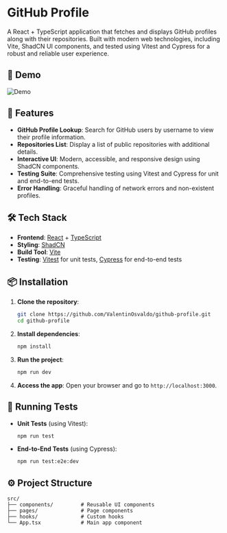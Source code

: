 # GitHub Profile

A React + TypeScript application that fetches and displays GitHub profiles along with their repositories. Built with modern web technologies, including Vite, ShadCN UI components, and tested using Vitest and Cypress for a robust and reliable user experience.

## 📸 Demo

![Demo](link-to-your-demo.gif)

## 🚀 Features

- **GitHub Profile Lookup**: Search for GitHub users by username to view their profile information.
- **Repositories List**: Display a list of public repositories with additional details.
- **Interactive UI**: Modern, accessible, and responsive design using ShadCN components.
- **Testing Suite**: Comprehensive testing using Vitest and Cypress for unit and end-to-end tests.
- **Error Handling**: Graceful handling of network errors and non-existent profiles.

## 🛠️ Tech Stack

- **Frontend**: [React](https://reactjs.org/) + [TypeScript](https://www.typescriptlang.org/)
- **Styling**: [ShadCN](https://shadcn.dev/)
- **Build Tool**: [Vite](https://vitejs.dev/)
- **Testing**: [Vitest](https://vitest.dev/) for unit tests, [Cypress](https://www.cypress.io/) for end-to-end tests

## 📦 Installation

1. **Clone the repository**:
    ```bash
    git clone https://github.com/ValentinOsvaldo/github-profile.git
    cd github-profile
    ```

2. **Install dependencies**:
    ```bash
    npm install
    ```

3. **Run the project**:
    ```bash
    npm run dev
    ```

4. **Access the app**:
    Open your browser and go to `http://localhost:3000`.

## 🧪 Running Tests

- **Unit Tests** (using Vitest):
    ```bash
    npm run test
    ```

- **End-to-End Tests** (using Cypress):
    ```bash
    npm run test:e2e:dev
    ```

## ⚙️ Project Structure

```plaintext
src/
├── components/         # Reusable UI components
├── pages/              # Page components
├── hooks/              # Custom hooks
└── App.tsx             # Main app component
